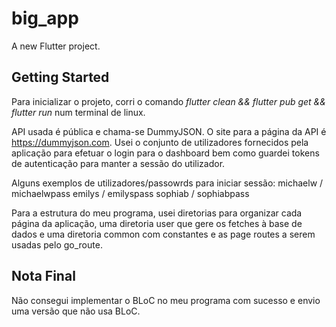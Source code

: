 # big_app

A new Flutter project.

## Getting Started

Para inicializar o projeto, corri o comando *flutter clean && flutter pub get && flutter run* num terminal de linux.

API usada é pública e chama-se DummyJSON. O site para a página da API é https://dummyjson.com. Usei o conjunto de utilizadores fornecidos pela aplicação para efetuar o login para o dashboard bem como guardei tokens de autenticação para manter a sessão do utilizador.

Alguns exemplos de utilizadores/passowrds para iniciar sessão:
michaelw / michaelwpass
emilys / emilyspass
sophiab / sophiabpass

Para a estrutura do meu programa, usei diretorias para organizar cada página da aplicação, uma diretoria user que gere os fetches à base de dados e uma diretoria common com constantes e as page routes a serem usadas pelo go_route.

## Nota Final
Não consegui implementar o BLoC no meu programa com sucesso e envio uma versão que não usa BLoC.
